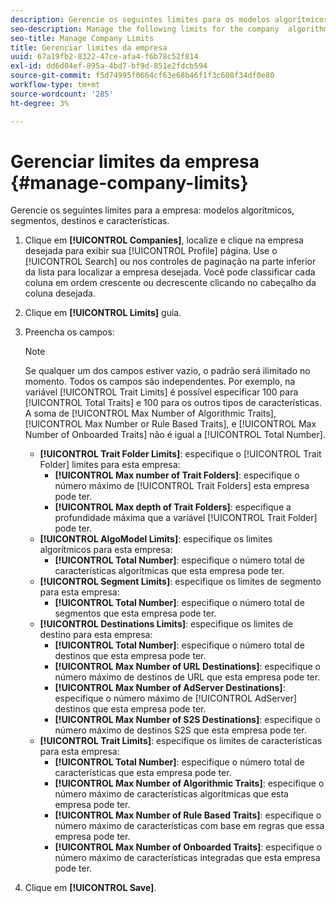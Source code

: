 ```yaml
---
description: Gerencie os seguintes limites para os modelos algorítmicos, segmentos, destinos e características da empresa.
seo-description: Manage the following limits for the company  algorithmic models, segments, destinations, and traits.
seo-title: Manage Company Limits
title: Gerenciar limites da empresa
uuid: 67a19fb2-8322-47ce-afa4-f6b78c52f814
exl-id: dd6d04ef-895a-4bd7-bf9d-851e2fdcb594
source-git-commit: f5d74995f0664cf63e68b46f1f3c608f34df0e80
workflow-type: tm+mt
source-wordcount: '285'
ht-degree: 3%

---
```


# Gerenciar limites da empresa {#manage-company-limits}

Gerencie os seguintes limites para a empresa: modelos algorítmicos, segmentos, destinos e características.

<!-- t_company_limits.xml -->

1. Clique em **[!UICONTROL Companies]**, localize e clique na empresa desejada para exibir sua [!UICONTROL Profile] página. Use o [!UICONTROL Search] ou nos controles de paginação na parte inferior da lista para localizar a empresa desejada. Você pode classificar cada coluna em ordem crescente ou decrescente clicando no cabeçalho da coluna desejada.
1. Clique em **[!UICONTROL Limits]** guia.
1. Preencha os campos:

   >[!NOTE]
   >
   >Se qualquer um dos campos estiver vazio, o padrão será ilimitado no momento. Todos os campos são independentes. Por exemplo, na variável [!UICONTROL Trait Limits] é possível especificar 100 para [!UICONTROL Total Traits] e 100 para os outros tipos de características. A soma de [!UICONTROL Max Number of Algorithmic Traits], [!UICONTROL Max Number or Rule Based Traits], e [!UICONTROL Max Number of Onboarded Traits] não é igual a [!UICONTROL Total Number].

   * **[!UICONTROL Trait Folder Limits]**: especifique o [!UICONTROL Trait Folder] limites para esta empresa:
      * **[!UICONTROL Max number of Trait Folders]**: especifique o número máximo de [!UICONTROL Trait Folders] esta empresa pode ter.
      * **[!UICONTROL Max depth of Trait Folders]**: especifique a profundidade máxima que a variável [!UICONTROL Trait Folder] pode ter.
   * **[!UICONTROL AlgoModel Limits]**: especifique os limites algorítmicos para esta empresa:
      * **[!UICONTROL Total Number]**: especifique o número total de características algorítmicas que esta empresa pode ter.
   * **[!UICONTROL Segment Limits]**: especifique os limites de segmento para esta empresa:
      * **[!UICONTROL Total Number]**: especifique o número total de segmentos que esta empresa pode ter.
   * **[!UICONTROL Destinations Limits]**: especifique os limites de destino para esta empresa:
      * **[!UICONTROL Total Number]**: especifique o número total de destinos que esta empresa pode ter.
      * **[!UICONTROL Max Number of URL Destinations]**: especifique o número máximo de destinos de URL que esta empresa pode ter.
      * **[!UICONTROL Max Number of AdServer Destinations]**: especifique o número máximo de [!UICONTROL AdServer] destinos que esta empresa pode ter.
      * **[!UICONTROL Max Number of S2S Destinations]**: especifique o número máximo de destinos S2S que esta empresa pode ter.
   * **[!UICONTROL Trait Limits]**: especifique os limites de características para esta empresa:
      * **[!UICONTROL Total Number]**: especifique o número total de características que esta empresa pode ter.
      * **[!UICONTROL Max Number of Algorithmic Traits]**: especifique o número máximo de características algorítmicas que esta empresa pode ter.
      * **[!UICONTROL Max Number of Rule Based Traits]**: especifique o número máximo de características com base em regras que essa empresa pode ter.
      * **[!UICONTROL Max Number of Onboarded Traits]**: especifique o número máximo de características integradas que esta empresa pode ter.
1. Clique em **[!UICONTROL Save]**.

